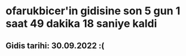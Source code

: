 # ofarukbicer'in gidisine son 5 gun 1 saat 49 dakika 18 saniye kaldi

## Gidis tarihi: 30.09.2022 :(